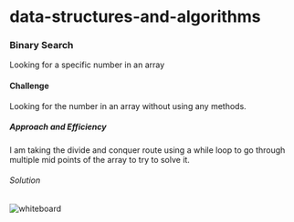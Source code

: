 # data-structures-and-algorithms

### Binary Search
Looking for a specific number in an array

#### Challenge

Looking for the number in an array without using any methods.

##### Approach and Efficiency

I am taking the divide and conquer route using a while loop to go through multiple mid points of the array to try to solve it. 

###### Solution

![whiteboard]()
